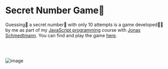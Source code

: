 # Secret Number Game🔢
Guessing🤔 a secret number🔢 with only 10 attempts is a game developed🧑‍💻 by me as part of my [JavaScript programming](https://www.udemy.com/course/the-complete-javascript-course/?utm_campaign=website1010&utm_medium=website1010&utm_source=mycoupon) course with [Jonas Schmedtmann](https://codingheroes.io/). You can find and play the game [here](https://kmohamedalie.github.io/gsn/).


<br><br>


![image](https://github.com/Kmohamedalie/gsn/assets/63104472/83f02643-f139-4ef2-b028-ce3ea0c4bb56)
